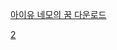 [아이유 네모의 꿈 다운로드](https://drive.google.com/uc?export=download&id=1373YW4HvnhrocL5Y6p-K3JkeLnHohtqi)





[2](https://drive.google.com/uc?export=download&id=1jCc1r9jn3ptReBYJW_BDRN3HDCcagV_P)
